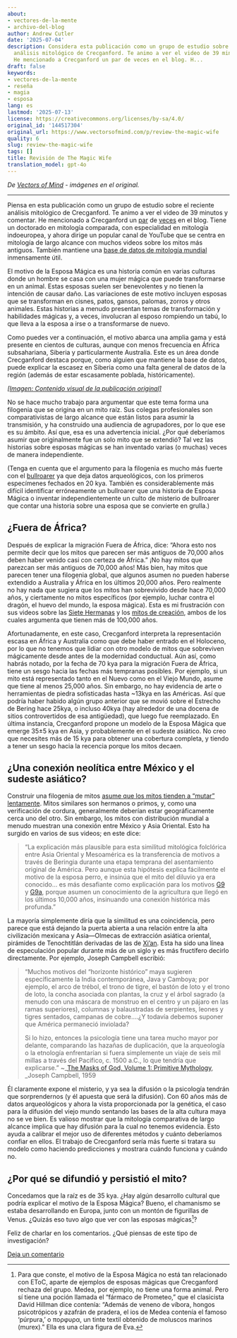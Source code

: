 ```yaml
---
about:
- vectores-de-la-mente
- archivo-del-blog
author: Andrew Cutler
date: '2025-07-04'
description: Considera esta publicación como un grupo de estudio sobre el reciente
  análisis mitológico de Crecganford. Te animo a ver el video de 39 minutos y comentar.
  He mencionado a Crecganford un par de veces en el blog. H...
draft: false
keywords:
- vectores-de-la-mente
- reseña
- magia
- esposa
lang: es
lastmod: '2025-07-13'
license: https://creativecommons.org/licenses/by-sa/4.0/
original_id: '144517304'
original_url: https://www.vectorsofmind.com/p/review-the-magic-wife
quality: 6
slug: review-the-magic-wife
tags: []
title: Revisión de The Magic Wife
translation_model: gpt-4o
---
```


*De [Vectors of Mind](https://www.vectorsofmind.com/p/review-the-magic-wife) - imágenes en el original.*

---

Piensa en esta publicación como un grupo de estudio sobre el reciente análisis mitológico de Crecganford. Te animo a ver el video de 39 minutos y comentar. He mencionado a Crecganford un [par](https://www.vectorsofmind.com/p/archeologists-vs-the-bible?open=false#%C2%A7the-schooling-effect) de [veces](https://www.vectorsofmind.com/i/135447203/dhuy-on-snake-myths) en el blog. Tiene un doctorado en mitología comparada, con especialidad en mitología indoeuropea, y ahora dirige un popular canal de YouTube que se centra en mitología de largo alcance con muchos videos sobre los mitos más antiguos. También mantiene una [base de datos de mitología mundial](https://www.mythologydatabase.com/) inmensamente útil.

El motivo de la Esposa Mágica es una historia común en varias culturas donde un hombre se casa con una mujer mágica que puede transformarse en un animal. Estas esposas suelen ser benevolentes y no tienen la intención de causar daño. Las variaciones de este motivo incluyen esposas que se transforman en cisnes, patos, gansos, palomas, zorros y otros animales. Estas historias a menudo presentan temas de transformación y habilidades mágicas y, a veces, involucran al esposo rompiendo un tabú, lo que lleva a la esposa a irse o a transformarse de nuevo.

Como puedes ver a continuación, el motivo abarca una amplia gama y está presente en cientos de culturas, aunque con menos frecuencia en África subsahariana, Siberia y particularmente Australia. Este es un área donde Crecganford destaca porque, como alguien que mantiene la base de datos, puede explicar la escasez en Siberia como una falta general de datos de la región (además de estar escasamente poblada, históricamente).

[*[Imagen: Contenido visual de la publicación original]*](https://substackcdn.com/image/fetch/$s_!PR89!,f_auto,q_auto:good,fl_progressive:steep/https%3A%2F%2Fsubstack-post-media.s3.amazonaws.com%2Fpublic%2Fimages%2F708c0226-9d54-46f8-97c7-64485feb81ce_1919x1079.png)

No se hace mucho trabajo para argumentar que este tema forma una filogenia que se origina en un mito raíz. Sus colegas profesionales son comparativistas de largo alcance que están listos para asumir la transmisión, y ha construido una audiencia de agrupadores, por lo que ese es su ámbito. Así que, esa es una advertencia inicial. ¿Por qué deberíamos asumir que originalmente fue un solo mito que se extendió? Tal vez las historias sobre esposas mágicas se han inventado varias (o muchas) veces de manera independiente.

(Tenga en cuenta que el argumento para la filogenia es mucho más fuerte con el [bullroarer](https://www.vectorsofmind.com/p/the-bullroarer-much-more-than-you) ya que deja datos arqueológicos, con los primeros especímenes fechados en 20 kya. También es considerablemente más difícil identificar erróneamente un bullroarer que una historia de Esposa Mágica o inventar independientemente un culto de misterio de bullroarer que contar una historia sobre una esposa que se convierte en grulla.)

## ¿Fuera de África?

Después de explicar la migración Fuera de África, dice: “Ahora esto nos permite decir que los mitos que parecen ser más antiguos de 70,000 años deben haber venido casi con certeza de África.” ¡No hay mitos que parezcan ser más antiguos de 70,000 años! Más bien, hay mitos que parecen tener una filogenia global, que algunos asumen no pueden haberse extendido a Australia y África en los últimos 20,000 años. Pero realmente no hay nada que sugiera que los mitos han sobrevivido desde hace 70,000 años, y ciertamente no mitos específicos (por ejemplo, luchar contra el dragón, el huevo del mundo, la esposa mágica). Esta es mi frustración con sus videos sobre las [Siete Hermanas](https://www.youtube.com/watch?v=_qyjKND3dAE) y los [mitos de creación](https://youtu.be/nZmEro_ODqc?si=l_Wa0h_2RNjkjF0u), ambos de los cuales argumenta que tienen más de 100,000 años.

Afortunadamente, en este caso, Crecganford interpreta la representación escasa en África y Australia como que debe haber entrado en el Holoceno, por lo que no tenemos que lidiar con otro modelo de mitos que sobreviven mágicamente desde antes de la modernidad conductual. Aún así, como habrás notado, por la fecha de 70 kya para la migración Fuera de África, tiene un sesgo hacia las fechas más tempranas posibles. Por ejemplo, si un mito está representado tanto en el Nuevo como en el Viejo Mundo, asume que tiene al menos 25,000 años. Sin embargo, no hay evidencia de arte o herramientas de piedra sofisticadas hasta ~13kya en las Américas. Así que podría haber habido algún grupo anterior que se movió sobre el Estrecho de Bering hace 25kya, o incluso 40kya (hay alrededor de una docena de sitios controvertidos de esa antigüedad), que luego fue reemplazado. En última instancia, Crecganford propone un modelo de la Esposa Mágica que emerge 35±5 kya en Asia, y probablemente en el sudeste asiático. No creo que necesites más de 15 kya para obtener una cobertura completa, y tiendo a tener un sesgo hacia la recencia porque los mitos decaen.

## ¿Una conexión neolítica entre México y el sudeste asiático?

Construir una filogenia de mitos [asume que los mitos tienden a “mutar” lentamente](https://www.vectorsofmind.com/i/135447203/the-dragon-motif-may-be-paleolithic-mythology-and-archaeology). Mitos similares son hermanos o primos, y, como una verificación de cordura, generalmente deberían estar geográficamente cerca uno del otro. Sin embargo, los mitos con distribución mundial a menudo muestran una conexión entre México y Asia Oriental. Esto ha surgido en varios de sus videos; en este dice:

> “La explicación más plausible para esta similitud mitológica folclórica entre Asia Oriental y Mesoamérica es la transferencia de motivos a través de Beringia durante una etapa temprana del asentamiento original de América. Pero aunque esta hipótesis explica fácilmente el motivo de la esposa perro, e insinúa que el mito del diluvio ya era conocido... es más desafiante como explicación para los motivos [G9](https://www.mythologydatabase.com/bd/g9.html) y [G9a](https://www.mythologydatabase.com/bd/g9a.html), porque asumen un conocimiento de la agricultura que llegó en los últimos 10,000 años, insinuando una conexión histórica más profunda.”

La mayoría simplemente diría que la similitud es una coincidencia, pero parece que está dejando la puerta abierta a una relación entre la alta civilización mexicana y Asia—Olmecas de extracción asiática oriental, pirámides de Tenochtitlán derivadas de las de [Xi’an](https://en.wikipedia.org/wiki/Chinese_pyramids). Esta ha sido una línea de especulación popular durante más de un siglo y es más fructífero decirlo directamente. Por ejemplo, Joseph Campbell escribió:

> “Muchos motivos del “horizonte histórico” maya sugieren específicamente la India contemporánea, Java y Camboya; por ejemplo, el arco de trébol, el trono de tigre, el bastón de loto y el trono de loto, la concha asociada con plantas, la cruz y el árbol sagrado (a menudo con una máscara de monstruo en el centro y un pájaro en las ramas superiores), columnas y balaustradas de serpientes, leones y tigres sentados, campanas de cobre….¿Y todavía debemos suponer que América permaneció inviolada?
> 
> Si lo hizo, entonces la psicología tiene una tarea mucho mayor por delante, comparando las hazañas de duplicación, que la arqueología o la etnología enfrentarían si fuera simplemente un viaje de seis mil millas a través del Pacífico, c. 1500 a.C., lo que tendría que explicarse.” ~_[The Masks of God, Volume 1: Primitive Mythology](https://www.goodreads.com/book/show/589064.The_Masks_of_God_Volume_1), _Joseph Campbell, 1959

Él claramente expone el misterio, y ya sea la difusión o la psicología tendrán que sorprendernos (y él apuesta que será la difusión). Con 60 años más de datos arqueológicos y ahora la vista proporcionada por la genética, el caso para la difusión del viejo mundo sentando las bases de la alta cultura maya no se ve bien. Es valioso mostrar que la mitología comparativa de largo alcance implica que hay difusión para la cual no tenemos evidencia. Esto ayuda a calibrar el mejor uso de diferentes métodos y cuánto deberíamos confiar en ellos. El trabajo de Crecganford sería más fuerte si tratara su modelo como haciendo predicciones y mostrara cuándo funciona y cuándo no.

## ¿Por qué se difundió y persistió el mito?

Concedamos que la raíz es de 35 kya. ¿Hay algún desarrollo cultural que podría explicar el motivo de la Esposa Mágica? Bueno, el chamanismo se estaba desarrollando en Europa, junto con un montón de figurillas de Venus. ¿Quizás eso tuvo algo que ver con las esposas mágicas[^1]?

Feliz de charlar en los comentarios. ¿Qué piensas de este tipo de investigación?

[Deja un comentario](https://www.vectorsofmind.com/p/review-the-magic-wife/comments)

[^1]: Para que conste, el motivo de la Esposa Mágica no está tan relacionado con EToC, aparte de ejemplos de esposas mágicas que Crecganford rechaza del grupo. Medea, por ejemplo, no tiene una forma animal. Pero sí tiene una poción llamada el “fármaco de Prometeo,” que el clasicista David Hillman dice contenía: “Además de veneno de víbora, hongos psicotrópicos y azafrán de pradera, el ios de Medea contenía el famoso ‘púrpura,’ o πορφυρα, un tinte textil obtenido de moluscos marinos (murex).” Ella es una clara figura de Eva.